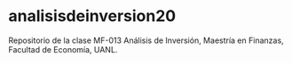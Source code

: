 # analisisdeinversion20
Repositorio de la clase MF-013 Análisis de Inversión, Maestría en Finanzas, Facultad de Economía, UANL.
